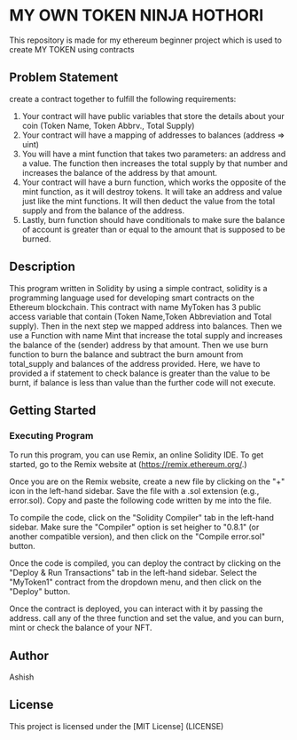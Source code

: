 # MY OWN TOKEN NINJA HOTHORI
This repository is made for my ethereum beginner project which is used to create MY TOKEN using contracts

## Problem Statement

create a contract together to fulfill the following requirements:

1. Your contract will have public variables that store the details about your coin (Token Name, Token Abbrv., Total Supply)
2. Your contract will have a mapping of addresses to balances (address => uint)
3. You will have a mint function that takes two parameters: an address and a value. The function then increases the total supply by that number and increases the balance of the address by that amount.
4. Your contract will have a burn function, which works the opposite of the mint function, as it will destroy tokens. It will take an address and value just like the mint functions. It will then deduct the value from the total supply and from the balance of the address.
5. Lastly,  burn function should have conditionals to make sure the balance of account is greater than or equal to the amount that is supposed to be burned.

## Description
This program  written in Solidity by using a simple contract, solidity is  a programming language used for developing smart contracts on the Ethereum blockchain.
This contract with name MyToken has 3 public access variable that contain (Token Name,Token Abbreviation and Total supply).
Then in the next step  we mapped address into balances.
Then we use a Function with name Mint that increase the total supply and  increases the balance of the (sender) address by that amount.
Then we use  burn function to burn the balance and subtract the burn amount from total_supply and balances of the address provided.
Here,  we  have to provided a if statement to check balance is greater than the value to be burnt, if balance is less than value than the further code will not execute.




## Getting Started

### Executing Program

To run this program, you can use Remix, an online Solidity IDE. To get started, go to the Remix website at (https://remix.ethereum.org/.)

Once you are on the Remix website, create a new file by clicking on the "+" icon in the left-hand sidebar. Save the file with a .sol extension (e.g., error.sol). Copy and paste the following code written by me into the file.

To compile the code, click on the "Solidity Compiler" tab in the left-hand sidebar. Make sure the "Compiler" option is set heigher to "0.8.1" (or another compatible version), and then click on the "Compile error.sol" button.

Once the code is compiled, you can deploy the contract by clicking on the "Deploy & Run Transactions" tab in the left-hand sidebar. Select the "MyToken1" contract from the dropdown menu, and then click on the "Deploy" button.

Once the contract is deployed, you can interact with it by passing the address. call any of the three function and set the value, and you can burn, mint or check the balance of your NFT.

## Author
Ashish

## License

This project is licensed under the [MIT License] (LICENSE)
